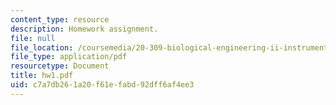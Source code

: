 ```yaml
---
content_type: resource
description: Homework assignment.
file: null
file_location: /coursemedia/20-309-biological-engineering-ii-instrumentation-and-measurement-fall-2006/c7a7db261a20f61efabd92dff6af4ee3_hw1.pdf
file_type: application/pdf
resourcetype: Document
title: hw1.pdf
uid: c7a7db26-1a20-f61e-fabd-92dff6af4ee3
---
```

